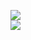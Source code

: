 [![](https://img.shields.io/badge/Made%20With-Github%20Spray-lightgrey.svg?style=for-the-badge&logo=github)](https://github.com/Annihil/github-spray#4884)  
[![](https://i.imgur.com/2DrTn0Z.gif)](https://github.com/Annihil/github-spray)